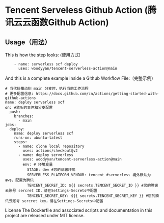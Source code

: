 # Tencent Serveless Github Action (腾讯云云函数Github Action)


## Usage（用法）

This is how the step looks: (使用方式)
```
    - name: serverless scf deploy
      uses: woodyyan/tencent-serverless-action@main
```
And this is a complete example inside a Github Workflow File:（完整示例）

```
# 当代码推动到 main 分支时，执行当前工作流程
# 更多配置信息: https://docs.github.com/cn/actions/getting-started-with-github-actions
name: deploy serverless scf
on: #监听的事件和分支配置
  push:
    branches:
      - main 
jobs:
  deploy:
    name: deploy serverless scf
    runs-on: ubuntu-latest
    steps:
      - name: clone local repository
        uses: actions/checkout@v2
      - name: deploy serverless
        uses: woodyyan/tencent-serverless-action@main
        env: # 环境变量
          STAGE: dev #您的部署环境
          SERVERLESS_PLATFORM_VENDOR: tencent #serverless 境外默认为 aws，配置为腾讯
          TENCENT_SECRET_ID: ${{ secrets.TENCENT_SECRET_ID }} #您的腾讯云账号 sercret ID，请在Settings-Secrets中配置
          TENCENT_SECRET_KEY: ${{ secrets.TENCENT_SECRET_KEY }} #您的腾讯云账号 sercret key，请在Settings-Secrets中配置

```


License
The Dockerfile and associated scripts and documentation in this project are released under MIT license.